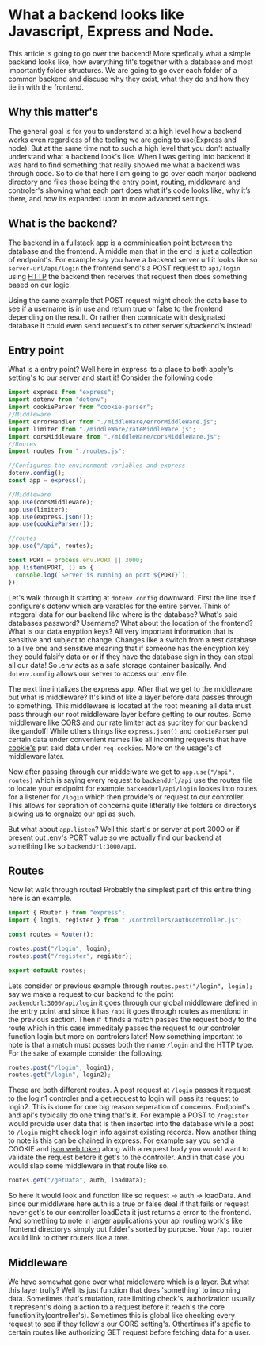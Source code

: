 # What a backend looks like Javascript, Express and Node.

This article is going to go over the backend! More spefically what a simple backend looks like, how everything fit's together with a database and most importantly folder structures. We are going
to go over each folder of a common backend and discuse why they exist, what they do and how they tie in with the frontend.

## Why this matter's

The general goal is for you to understand at a high level how a backend works even regardless of the tooling we are going to use(Express and node). But at the same time not to such a high level that you don't actually understand what a backend look's like. When I was getting into backend it was hard to find something that really showed me what a backend was through code. So to do that here I am going to go over each marjor backend directory and files those being the entry point, routing, middleware and controler's showing what each part does what it's code looks like, why it’s there, and how its expanded upon in more advanced settings.

## What is the backend?

The backend in a fullstack app is a comminication point between the database and the frontend. A middle man that in the end is just a collection of endpoint's.
For example say you have a backend server url it looks like so `server-url/api/login` the frontend send's a POST request to `api/login` using [HTTP](https://www.cloudflare.com/learning/ddos/glossary/hypertext-transfer-protocol-http) the backend then receives that request then does something based on our logic.

Using the same example that POST request might check the data base to see if a username is in use and return true or false to the frontend depending on the result. Or rather then comnicate with designated database it could even send request's to other server's/backend's instead!

## Entry point

What is a entry point? Well here in express its a place to both apply's setting's to our server and start it! Consider the following code

```javascript
import express from "express";
import dotenv from "dotenv";
import cookieParser from "cookie-parser";
//Middleware
import errorHandler from "./middleWare/errorMiddleWare.js";
import limiter from "./middleWare/rateMiddleWare.js";
import corsMiddleware from "./middleWare/corsMiddleWare.js";
//Routes
import routes from "./routes.js";

//Configures the environment variables and express
dotenv.config();
const app = express();

//Middleware
app.use(corsMiddleware);
app.use(limiter);
app.use(express.json());
app.use(cookieParser());

//routes
app.use("/api", routes);

const PORT = process.env.PORT || 3000;
app.listen(PORT, () => {
  console.log(`Server is running on port ${PORT}`);
});
```

Let's walk through it starting at `dotenv.config` downward. First the line itself configure's dotenv which are varables for the entire server. Think of integeral data for our backend like where is the database? What's said databases password? Username? What about the location of the frontend? What is our data enyption keys? All very important information that is sensitive and subject to change. Changes like a switch from a test database to a live one and sensitive meaning that if someone has the encyption key they could falsify data or or if they have the database sign in they can steal all our data! So .env acts as a safe storage container basically. And `dotenv.config` allows our server to access our .env file.

The next line intalizes the express app. After that we get to the middleware but what is middleware? It's kind of like a layer before data passes through to something. This middleware is located at the root meaning all data must pass through our root middleware layer before getting to our routes. Some middleware like [CORS](https://aws.amazon.com/what-is/cross-origin-resource-sharing/) and our rate limiter act as sucritey for our backend like gandolf! While others things like `express.json()` and `cookieParser` put certain data under convenient names like all incoming requests that have [cookie's](https://www.cloudflare.com/learning/privacy/what-are-cookies) put said data under `req.cookies`. More on the usage's of middleware later.

Now after passing through our middelware we get to `app.use("/api", routes)` which is saying every request to `backendUrl/api` use the routes file to locate your endpoint for example `backendUrl/api/login` lookes into routes for a listener for `/login` which then provide's or request to our controller. This allows for sepration of concerns quite litterally like folders or directorys alowing us to orgnaize our api as such.

But what about `app.listen`? Well this start's or server at port 3000 or if present out .env's PORT value so we actually find our backend at something like so `backendUrl:3000/api`.

## Routes

Now let walk through routes! Probably the simplest part of this entire thing here is an example.

```javascript
import { Router } from "express";
import { login, register } from "./Controllers/authController.js";

const routes = Router();

routes.post("/login", login);
routes.post("/register", register);

export default routes;
```

Lets consider or previous example through `routes.post("/login", login);` say we make a request to our backend to the point `backendUrl:3000/api/login` it goes through our global middleware defined in the entry point and since it has `/api` it goes through routes as mentiond in the previous section.
Then if it finds a match passes the request body to the route which in this case immeditaly passes the request to our controler function login but more on controlers later! Now something important to note is that a match must posses both the name `/login` and the HTTP type. For the sake of example consider the following.

```javascript
routes.post("/login", login1);
routes.get("/login", login2);
```

These are both different routes. A post request at `/login` passes it request to the login1 controler and a get request to login will pass its request to login2. This is done for one big reason seperation of concerns. Endpoint's and api's typically do one thing that's it. For example a POST to `/register` would provide user data that is then inserted into the database while a post to `/login` might check login info against existing records. Now another thing to note is this can be chained in express. For example say you send a COOKIE and [json web token](https://www.jwt.io/introduction#what-is-json-web-token-structure) along with a request body you would want to validate the request before it get's to the controller. And in that case you would slap some middleware in that route like so.

```javascript
routes.get("/getData", auth, loadData);
```

So here it would look and function like so request -> auth -> loadData. And since our middlware here auth is a true or false deal if that fails or request never get's to our controller loadData it just returns a error to the frontend. And something to note in larger applications your api routing work's like frontend directorys simply put folder's sorted by purpose. Your `/api` router would link to other routers like a tree.

## Middleware

We have somewhat gone over what middleware which is a layer. But what this layer trully? Well its just function that does 'something' to incoming data. Sometimes that's mutation, rate limiting check's, authorization usually it represent's doing a action to a request before it reach's the core functionlity(controller's).
Sometimes this is global like checking every request to see if they follow's our CORS setting's. Othertimes it's spefic to certain routes like authorizing GET request before fetching data for a user.
